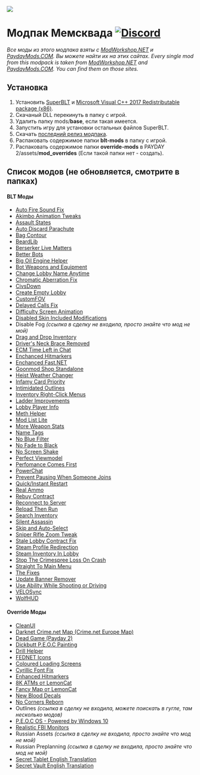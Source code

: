 ![](https://i.imgur.com/88jUKGi.png)
# Модпак Мемсквада [![Discord][discordImg]][discordLink]
[discordImg]: https://img.shields.io/discord/481441938118279180.svg?label=Discord&logo=discord&style=social
[discordLink]: https://discord.gg/SKzuWkt
*Все моды из этого модпака взяты с [ModWorkshop.NET](https://modworkshop.net/) и [PaydayMods.COM](https://paydaymods.com/). Вы можете найти их на этих сайтах.*
*Every single mod from this modpack is taken from [ModWorkshop.NET](https://modworkshop.net/) and [PaydayMods.COM](https://paydaymods.com/). You can find them on those sites.*
## Установка
1. Установить [SuperBLT](https://znix.xyz/random/payday-2/SuperBLT/latest-wsock.php) и [Microsoft Visual C++ 2017 Redistributable package (x86)](https://aka.ms/vs/15/release/VC_redist.x86.exe).
2. Скачаный DLL перекинуть в папку с игрой.
3. Удалить папку mods/**base**, если такая имеется.
4. Запустить игру для установки остальных файлов SuperBLT.
5. Скачать [последний релиз модпака](https://github.com/T3RRY4/Memesquad-PAYDAY-2-modpack/releases).
6. Распаковать содержимое папки **blt-mods** в папку с игрой.
7. Распаковать содержимое папки **override-mods** в PAYDAY 2/assets/**mod_overrides** (Если такой папки нет - создать).
## Список модов (не обновляется, смотрите в папках)
#### BLT Моды
* [Auto Fire Sound Fix](https://modworkshop.net/mydownloads.php?action=view_down&did=20403)
* [Akimbo Animation Tweaks](https://modworkshop.net/mydownloads.php?action=view_down&did=22472)
* [Assault States](https://modworkshop.net/mydownloads.php?action=view_down&did=19391)
* [Auto Discard Parachute](https://modworkshop.net/mydownloads.php?action=view_down&did=15579)
* [Bag Contour](https://modworkshop.net/mydownloads.php?action=view_down&did=13434)
* [BeardLib](https://github.com/simon-wh/PAYDAY-2-BeardLib)
* [Berserker Live Matters](https://modworkshop.net/mydownloads.php?action=view_down&did=19579)
* [Better Bots](https://modworkshop.net/mydownloads.php?action=view_down&did=12736)
* [Big Oil Engine Helper](https://modworkshop.net/mydownloads.php?action=view_down&did=19901)
* [Bot Weapons and Equipment](https://modworkshop.net/mydownloads.php?action=view_down&did=12852)
* [Change Lobby Name Anytime](https://modworkshop.net/mydownloads.php?action=view_down&did=22480)
* [Chromatic Aberration Fix](https://modworkshop.net/mydownloads.php?action=view_down&did=24205)
* [CivsDown](https://modworkshop.net/mydownloads.php?action=view_down&did=16724)
* [Create Empty Lobby](https://modworkshop.net/mydownloads.php?action=view_down&did=14791)
* [CustomFOV](https://modworkshop.net/mydownloads.php?action=view_down&did=20801)
* [Delayed Calls Fix](https://paydaymods.com/mods/362/delayedcallsfix)
* [Difficulty Screen Animation](https://modworkshop.net/mydownloads.php?action=view_down&did=20020)
* [Disabled Skin Included Modifications](https://modworkshop.net/mydownloads.php?action=view_down&did=19603)
* Disable Fog *(ссылка в сделку не входила, просто знайте что мод не мой)*
* [Drag and Drop Inventory](https://modworkshop.net/mydownloads.php?action=view_down&did=14217)
* [Driver's Neck Brace Removed](https://modworkshop.net/mydownloads.php?action=view_down&did=13569)
* [ECM Time Left in Chat](https://modworkshop.net/mydownloads.php?action=view_down&did=24350)
* [Enchanced Hitmarkers](https://modworkshop.net/mydownloads.php?action=view_down&did=13436)
* [Enchanced Fast.NET](https://github.com/Kamikaze94/Enhanced-Fast.Net)
* [Goonmod Shop Standalone](https://modworkshop.net/mydownloads.php?action=view_down&did=19109)
* [Heist Weather Changer](https://modworkshop.net/mydownloads.php?action=view_down&did=19626)
* [Infamy Card Priority](https://modworkshop.net/mydownloads.php?action=view_down&did=20358)
* [Intimidated Outlines](https://modworkshop.net/mydownloads.php?action=view_down&did=13584)
* [Inventory Right-Click Menus](https://modworkshop.net/mydownloads.php?action=view_down&did=17381)
* [Ladder Improvements](https://modworkshop.net/mydownloads.php?action=view_down&did=23192)
* [Lobby Player Info](https://paydaymods.com/mods/41/)
* [Meth Helper](https://modworkshop.net/mydownloads.php?action=view_down&did=14050)
* [Mod List Lite](https://paydaymods.com/mods/551/mll)
* [More Weapon Stats](https://paydaymods.com/mods/138/)
* [Name Tags](https://modworkshop.net/mydownloads.php?action=view_down&did=23719)
* [No Blue Filter](https://modworkshop.net/mydownloads.php?action=view_down&did=16843)
* [No Fade to Black](https://modworkshop.net/mydownloads.php?action=view_down&did=17257)
* [No Screen Shake](https://modworkshop.net/mydownloads.php?action=view_down&did=22471)
* [Perfect Viewmodel](https://modworkshop.net/mydownloads.php?action=view_down&did=17618)
* [Perfomance Comes First](https://modworkshop.net/mydownloads.php?action=view_down&did=24706)
* [PowerChat](https://modworkshop.net/mydownloads.php?action=view_down&did=21411)
* [Prevent Pausing When Someone Joins](https://modworkshop.net/mydownloads.php?action=view_down&did=18703)
* [Quick/Instant Restart](https://modworkshop.net/mydownloads.php?action=view_down&did=14729)
* [Real Ammo](https://modworkshop.net/mydownloads.php?action=view_down&did=15108)
* [Rebuy Contract](https://modworkshop.net/mydownloads.php?action=view_down&did=15140)
* [Reconnect to Server](https://modworkshop.net/mydownloads.php?action=view_down&did=13546)
* [Reload Then Run](https://modworkshop.net/mydownloads.php?action=view_down&did=13443)
* [Search Inventory](https://paydaymods.com/mods/668/SI)
* [Silent Assassin](https://paydaymods.com/mods/304/silent)
* [Skip and Auto-Select](https://modworkshop.net/mydownloads.php?action=view_down&did=13511)
* [Sniper Rifle Zoom Tweak](https://modworkshop.net/mydownloads.php?action=view_down&did=20145)
* [Stale Lobby Contract Fix](https://paydaymods.com/mods/277/stalelobbycontractfix)
* [Steam Profile Redirection](https://modworkshop.net/mydownloads.php?action=view_down&did=20035)
* [Steam Inventory In Lobby](https://modworkshop.net/mydownloads.php?action=view_down&did=19350)
* [Stop The Crimespree Loss On Crash](https://modworkshop.net/mydownloads.php?action=view_down&did=19568)
* [Straight To Main Menu](https://modworkshop.net/mydownloads.php?action=view_down&did=14789)
* [The Fixes](https://modworkshop.net/mydownloads.php?action=view_down&did=23732)
* [Update Banner Remover](https://modworkshop.net/mydownloads.php?action=view_down&did=23880)
* [Use Ability While Shooting or Driving](https://modworkshop.net/mydownloads.php?action=view_down&did=22662)
* [VELOSync](https://modworkshop.net/mydownloads.php?action=view_down&did=15451)
* [WolfHUD](https://github.com/Kamikaze94/WolfHUD)
#### Override Моды
* [CleanUI](https://modworkshop.net/mydownloads.php?action=view_down&did=20792)
* [Darknet Crime.net Map (Crime.net Europe Map)](https://modworkshop.net/mydownloads.php?action=view_down&did=14254)
* [Dead Game (Payday 2)](https://modworkshop.net/mydownloads.php?action=view_down&did=23427)
* [Dickbutt P.E.O.C Painting](https://modworkshop.net/mydownloads.php?action=view_down&did=24804)
* [Drill Helper](https://modworkshop.net/mydownloads.php?action=view_down&did=14947)
* [FEDNET Icons](https://modworkshop.net/mydownloads.php?action=view_down&did=16010)
* [Coloured Loading Screens](https://modworkshop.net/mydownloads.php?action=view_down&did=21441)
* [Cyrillic Font Fix](https://modworkshop.net/mydownloads.php?action=view_down&did=24472)
* [Enhanced Hitmarkers](https://modworkshop.net/mydownloads.php?action=view_down&did=13436)
* [8K ATMs от LemonCat](https://modworkshop.net/mydownloads.php?action=mysubmissions&uid=3016)
* [Fancy Map от LemonCat](https://modworkshop.net/mydownloads.php?action=mysubmissions&uid=3016)
* [New Blood Decals](https://modworkshop.net/mydownloads.php?action=view_down&did=790#images)
* [No Corners Reborn](https://modworkshop.net/mydownloads.php?action=view_down&did=20561)
* Outlines *(ссылка в сделку не входила, можете поискать в гугле, там несколько модов)*
* [P.E.O.C OS - Powered by Windows 10](https://modworkshop.net/mydownloads.php?action=view_down&did=23937)
* [Realistic FBI Monitors](https://modworkshop.net/mydownloads.php?action=view_down&did=18691)
* Russian Assets *(ссылка в сделку не входила, просто знайте что мод не мой)*
* Russian Preplanning *(ссылка в сделку не входила, просто знайте что мод не мой)*
* [Secret Tablet English Translation](https://modworkshop.net/mydownloads.php?action=view_down&did=23847)
* [Secret Vault English Translation](https://modworkshop.net/mydownloads.php?action=view_down&did=23838)
